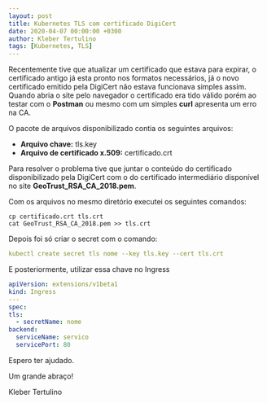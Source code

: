 ```yaml
---
layout: post
title: Kubernetes TLS com certificado DigiCert
date: 2020-04-07 00:00:00 +0300
author: Kleber Tertulino
tags: [Kubernetes, TLS]
---
```


Recentemente tive que atualizar um certificado que estava para expirar, o certificado antigo já esta pronto nos formatos necessários, já o novo certificado emitido pela DigiCert não estava funcionava simples assim. Quando abria o site pelo navegador o certificado era tido válido porém ao testar com o **Postman** ou mesmo com um simples **curl** apresenta um erro na CA.

O pacote de arquivos disponibilizado contia os seguintes arquivos:

- **Arquivo chave:** tls.key
- **Arquivo de certificado x.509:** certificado.crt

Para resolver o problema tive que juntar o conteúdo do certificado disponibilizado pela DigiCert com o do certificado intermediário disponível no site **GeoTrust_RSA_CA_2018.pem**.

Com os arquivos no mesmo diretório executei os seguintes comandos:

```shell
cp certificado.crt tls.crt
cat GeoTrust_RSA_CA_2018.pem >> tls.crt
```

Depois foi só criar o secret com o comando:

```yaml
kubectl create secret tls nome --key tls.key --cert tls.crt
```

E posteriormente, utilizar essa chave no Ingress

```yaml
apiVersion: extensions/v1beta1
kind: Ingress
---
spec:
tls:
  - secretName: nome
backend:
  serviceName: servico
  servicePort: 80
```

Espero ter ajudado.

Um grande abraço!

Kleber Tertulino
